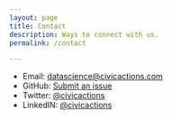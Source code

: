 ```yaml
---
layout: page
title: Contact
description: Ways to connect with us.
permalink: /contact

---
```


* Email: [datascience@civicactions.com](mailto:datascience@civicactions.com)
* GitHub: [Submit an issue](https://github.com/CivicActions/datascience/issues)
* Twitter: [@civicactions](https://twitter.com/civicactions)
* LinkedIN: [@civicactions](https://www.linkedin.com/company/civicactions/)
